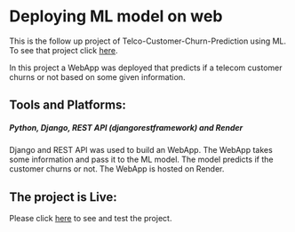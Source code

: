 # Deploying ML model on web

This is the follow up project of Telco-Customer-Churn-Prediction using ML. To see that project click [here](https://github.com/MdMonoar/Telco-Customer-Churn-Prediction).

In this project a WebApp was deployed that predicts if a telecom customer churns or not based on some given information.

## Tools and Platforms:

##### Python, Django, REST API (djangorestframework) and Render

Django and REST API was used to build an WebApp. The WebApp takes some information and pass it to the ML model. The model predicts if the customer churns or not. The WebApp is hosted on Render.

## The project is Live:
Please click [here](https://telecom-customer-churn-prediction-a3kl.onrender.com) to see and test the project.
